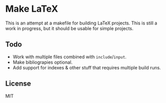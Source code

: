
Make LaTeX
==========

This is an attempt at a makefile for building LaTeX projects. This is still a work in progress,
but it should be usable for simple projects.

Todo
----

 * Work with multiple files combined with `include`/`input`.
 * Make bibliograpies optional.
 * Add support for indexes & other stuff that requires multiple build runs.

License
-------

MIT
